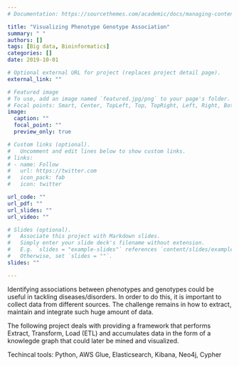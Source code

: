 ```yaml
---
# Documentation: https://sourcethemes.com/academic/docs/managing-content/

title: "Visualizing Phenotype Genotype Association"
summary: " "
authors: []
tags: [Big data, Bioinformatics]
categories: []
date: 2019-10-01

# Optional external URL for project (replaces project detail page).
external_link: ""

# Featured image
# To use, add an image named `featured.jpg/png` to your page's folder.
# Focal points: Smart, Center, TopLeft, Top, TopRight, Left, Right, BottomLeft, Bottom, BottomRight.
image:
  caption: ""
  focal_point: ""
  preview_only: true

# Custom links (optional).
#   Uncomment and edit lines below to show custom links.
# links:
# - name: Follow
#   url: https://twitter.com
#   icon_pack: fab
#   icon: twitter

url_code: ""
url_pdf: ""
url_slides: ""
url_video: ""

# Slides (optional).
#   Associate this project with Markdown slides.
#   Simply enter your slide deck's filename without extension.
#   E.g. `slides = "example-slides"` references `content/slides/example-slides.md`.
#   Otherwise, set `slides = ""`.
slides: ""

---
```


Identifying associations between phenotypes and genotypes could be useful in tackling diseases/disorders. In order to do this, it is important to collect data from different sources. 
The challenge remains in how to extract, maintain and integrate such huge amount of data.

The following project deals with providing a framework that performs Extract, Transform, Load (ETL) and accumulates data in the form of a knowlegde graph that could later be mined and visualized.

Techincal tools: Python, AWS Glue, Elasticsearch, Kibana, Neo4j, Cypher

